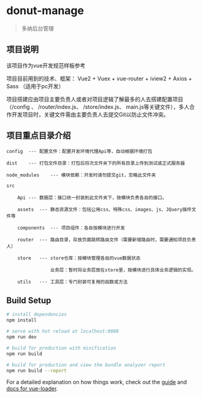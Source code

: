 # donut-manage

> 多纳后台管理

## 项目说明

该项目作为vue开发规范样板参考

项目目前用到的技术、框架： Vue2 + Vuex + vue-router + iview2 + Axios + Sass （适用于pc开发）

项目搭建应由项目主要负责人或者对项目逻辑了解最多的人去搭建配置项目（/config 、 /router/index.js、 /store/index.js、 main.js等关键文件），多人合作开发项目时，关键文件需由主要负责人去提交Git以防止文件冲突。

## 项目重点目录介绍 

    config  --- 配置文件：配置开发环境代理Api等，自动根据环境打包

    dist    --- 打包文件目录：打包后将次文件夹下的所有目录上传到测试或正式服务器

    node_modules    --- 模块依赖：开发时请勿提交git，忽略此文件夹

    src

        Api --- 数据层：接口统一封装到此文件夹下，按模块负责各自的接口。

        assets  --- 静态资源文件：包括公用css、特殊css、images、js、JQuery插件文件等

        components  --- 项目组件：各自按模块进行开发

        router  --- 路由目录，存放页面跳转路由文件（需要新增路由时，需要通知项目负责人）

        store   --- store仓库：按模块管理各自的vue数据状态

                    业务层：暂时将业务层放在store里，按模块进行具体业务逻辑的实现。

        utils   --- 工具层：专门封装可复用的函数或方法


## Build Setup

``` bash
# install dependencies
npm install

# serve with hot reload at localhost:8080
npm run dev

# build for production with minification
npm run build

# build for production and view the bundle analyzer report
npm run build --report
```

For a detailed explanation on how things work, check out the [guide](http://vuejs-templates.github.io/webpack/) and [docs for vue-loader](http://vuejs.github.io/vue-loader).

